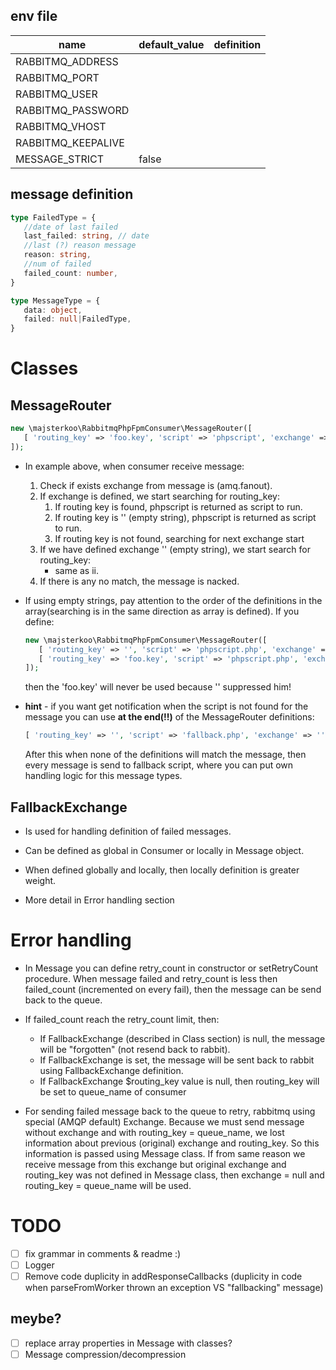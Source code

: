 ## env file
| name | default_value | definition |
| ---- | ------------- | ---------- |
| RABBITMQ_ADDRESS | |
| RABBITMQ_PORT | |
| RABBITMQ_USER | |
| RABBITMQ_PASSWORD | |
| RABBITMQ_VHOST | |
| RABBITMQ_KEEPALIVE | |
| MESSAGE_STRICT | false | |

## message definition
```typescript
type FailedType = {
   //date of last failed
   last_failed: string, // date
   //last (?) reason message
   reason: string,
   //num of failed
   failed_count: number,   
}

type MessageType = {
   data: object,
   failed: null|FailedType,
}
```

# Classes

## MessageRouter

```php
new \majsterkoo\RabbitmqPhpFpmConsumer\MessageRouter([
   [ 'routing_key' => 'foo.key', 'script' => 'phpscript', 'exchange' => 'amq.fanout' ]
]);
```
- In example above, when consumer receive message:
    1) Check if exists exchange from message is (amq.fanout).
    2) If exchange is defined, we start searching for routing_key:
        1) If routing key is found, phpscript is returned as script to run.
        2) If routing key is '' (empty string), phpscript is returned as script to run.
        3) If routing key is not found, searching for next exchange start
    3) If we have defined exchange '' (empty string), we start search for routing_key:
        - same as ii.
    4) If there is any no match, the message is nacked.


- If using empty strings, pay attention to the order of the definitions in the array(searching 
  is in the same direction as array is defined). If you define:
  ```php
  new \majsterkoo\RabbitmqPhpFpmConsumer\MessageRouter([
     [ 'routing_key' => '', 'script' => 'phpscript.php', 'exchange' => 'amq.fanout' ],
     [ 'routing_key' => 'foo.key', 'script' => 'phpscript.php', 'exchange' => 'amq.fanout' ]
  ]);
  ```
  then the 'foo.key' will never be used because '' suppressed him!
 
- **hint** - if you want get notification when the script is not found for the message you can use
  **at the end(!!)** of the MessageRouter definitions:
  ```php
  [ 'routing_key' => '', 'script' => 'fallback.php', 'exchange' => '' ];
  ```
  After this when none of the definitions will match the message, then every message is send to fallback script, where
  you can put own handling logic for this message types. 

## FallbackExchange
- Is used for handling definition of failed messages.


- Can be defined as global in Consumer or locally in Message object.
- When defined globally and locally, then locally definition is greater weight.
- More detail in Error handling section

# Error handling
- In Message you can define retry_count in constructor or setRetryCount procedure. When message
failed and retry_count is less then failed_count (incremented on every fail), then the message can be send back to the queue.
- If failed_count reach the retry_count limit, then:
    - If FallbackExchange (described in Class section) is null, the message will be "forgotten" (not resend back to rabbit).
    - If FallbackExchange is set, the message will be sent back to rabbit using FallbackExchange definition.
    - If FallbackExchange $routing_key value is null, then routing_key will be set to queue_name of consumer
    
- For sending failed message back to the queue to retry, rabbitmq using special (AMQP default) Exchange.
  Because we must send message without exchange and with routing_key = queue_name, we lost 
  information about previous (original) exchange and routing_key. So this information is passed
  using Message class. If from same reason we receive message from this exchange but original
  exchange and routing_key was not defined in Message class, then exchange = null and routing_key = queue_name will be used.

# TODO

- [ ] fix grammar in comments & readme :)
- [ ] Logger
- [ ] Remove code duplicity in addResponseCallbacks (duplicity in code when 
  parseFromWorker thrown an exception VS "fallbacking" message)

## meybe?
- [ ] replace array properties in Message with classes?
- [ ] Message compression/decompression
